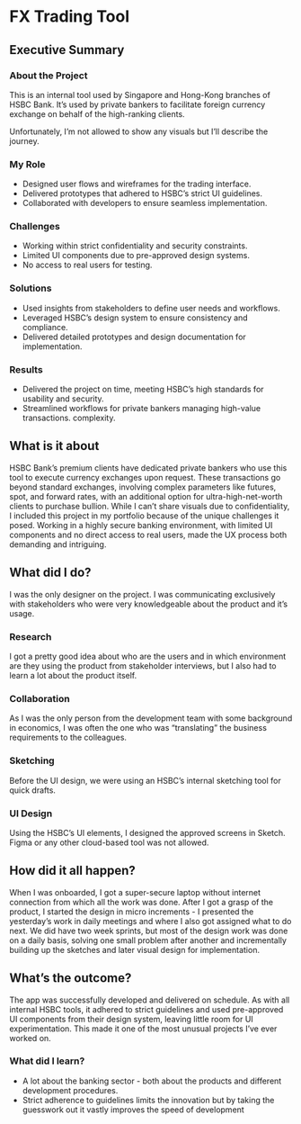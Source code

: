 # FX Trading Tool

## Executive Summary
### About the Project
This is an internal tool used by Singapore and Hong-Kong branches of HSBC Bank. It’s used by private bankers to facilitate foreign currency exchange on behalf of the high-ranking clients. 

Unfortunately, I’m not allowed to show any visuals but I’ll describe the journey.  
### My Role
- Designed user flows and wireframes for the trading interface.
- Delivered prototypes that adhered to HSBC’s strict UI guidelines.
- Collaborated with developers to ensure seamless implementation.
### Challenges
- Working within strict confidentiality and security constraints.
- Limited UI components due to pre-approved design systems.
- No access to real users for testing.

### Solutions
- Used insights from stakeholders to define user needs and workflows.
- Leveraged HSBC’s design system to ensure consistency and compliance.
- Delivered detailed prototypes and design documentation for implementation.
### Results
- Delivered the project on time, meeting HSBC’s high standards for usability and security.
- Streamlined workflows for private bankers managing high-value transactions.
complexity.

## What is it about
HSBC Bank’s premium clients have dedicated private bankers who use this tool to execute currency exchanges upon request. These transactions go beyond standard exchanges, involving complex parameters like futures, spot, and forward rates, with an additional option for ultra-high-net-worth clients to purchase bullion. While I can’t share visuals due to confidentiality, I included this project in my portfolio because of the unique challenges it posed. Working in a highly secure banking environment, with limited UI components and no direct access to real users, made the UX process both demanding and intriguing. 

## What did I do?
I was the only designer on the project. I was communicating exclusively with stakeholders  who were very knowledgeable about the product and it’s usage. 

### Research
I got a pretty good idea about who are the users and in which environment are they using the product from stakeholder interviews, but I also had to learn a lot about the product itself.

### Collaboration
As I was the only person from the development team with some background in economics, I was often the one who was “translating” the business requirements to the colleagues.

### Sketching
Before the UI design, we were using an HSBC’s internal sketching tool for quick drafts.

### UI Design
Using the HSBC’s UI elements, I designed the approved screens in Sketch. Figma or any other cloud-based tool was not allowed.

## How did it all happen?
When I was onboarded, I got a super-secure laptop without internet connection from which all the work was done. After I got a grasp of the product, I started the design in micro increments - I presented the yesterday’s work in daily meetings and where I also got assigned what to do next. We did have two week sprints, but most of the design work was done on a daily basis, solving one small problem after another and incrementally building up the sketches  and later visual design for implementation.


## What’s the outcome?
The app was successfully developed and delivered on schedule. As with all internal HSBC tools, it adhered to strict guidelines and used pre-approved UI components from their design system, leaving little room for UI experimentation. This made it one of the most unusual projects I’ve ever worked on.

### What did I learn?
- A lot about the banking sector - both about the products and different development procedures.
- Strict adherence to guidelines limits the innovation but by taking the guesswork out it vastly improves the speed of development
